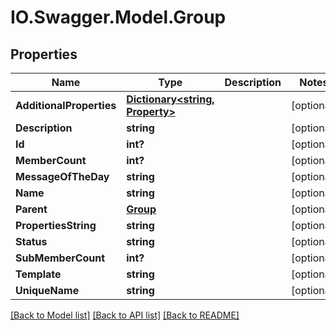 # IO.Swagger.Model.Group
## Properties

Name | Type | Description | Notes
------------ | ------------- | ------------- | -------------
**AdditionalProperties** | [**Dictionary&lt;string, Property&gt;**](Property.md) |  | [optional] 
**Description** | **string** |  | [optional] 
**Id** | **int?** |  | [optional] 
**MemberCount** | **int?** |  | [optional] 
**MessageOfTheDay** | **string** |  | [optional] 
**Name** | **string** |  | [optional] 
**Parent** | [**Group**](Group.md) |  | [optional] 
**PropertiesString** | **string** |  | [optional] 
**Status** | **string** |  | [optional] 
**SubMemberCount** | **int?** |  | [optional] 
**Template** | **string** |  | [optional] 
**UniqueName** | **string** |  | [optional] 

[[Back to Model list]](../README.md#documentation-for-models) [[Back to API list]](../README.md#documentation-for-api-endpoints) [[Back to README]](../README.md)

